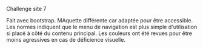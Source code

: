 Challenge site 7

Fait avec bootstrap.
MAquette différente car adaptée pour être accessible.
Les normes indiquent que le menu de navigation est plus simple d'utilisation si placé à côté du contenu principal.
Les couleurs ont été revues pour être moins agressives en cas de déficience visuelle.
